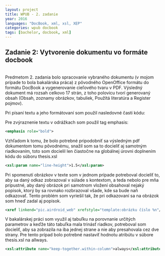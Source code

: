 ```yaml
---
layout: project
title: WPUB - 2. zadanie
year: 2016
languages: "DocBook, xml, xsl, XEP"
categories: wpub docbook
tags: [bachelor, docbook, xml]
---
```

<h2>Zadanie 2: Vytvorenie dokumentu vo formáte docbook</h2>
<br>
Predmetom 2. zadania bolo spracovanie vybraného dokumentu (v mojom prípade to bola bakalárska práca) z pôvodného OpenOffice formátu do formátu DocBook a vygenerovanie cieľového tvaru v PDF. Výsledný dokument má rozsah celkovo 17 strán, z toho polovicu tvorí generovaný obsah (Obsah, zoznamy obrázkov, tabuliek, Použítá literatúra a Register pojmov).

Pri písaní textu a jeho formátovaní som použil nasledovné časti kódu:

Pre zvýraznenie textu v odrážkach som použil tag emphasis:

```xml
<emphasis role="bold">
```
Vzhľadom k tomu, že bolo potrebné pripodobniť sa výsledným pdf dokumentom tomu pôvodnému, snažil som sa to docieliť aj samotným riadkovaním, toto som docielil len čiastočne na globálnej úrovni doplnením kódu do súboru thesis.xsl

```xml
<xsl:param name="line-height">1.5</xsl:param>
```
Pri spomenutí obrázkov v texte som v jednom prípade potreboval docieliť to, aby sa daný odkaz zobrazoval v súlade s kontextom, a teda nebolo pre mňa prípustné, aby daný obrázok pri samotnom vložení obsahoval nejaký popisok, ktorý by sa rovnako rozbrazoval všade, kde sa bude naň odkazovať. Tento problém som vyriešil tak, že pri odkazovaní sa na obrázok som hneď zadal aj popisok.

```xml
<xref linkend="pic.airdroid_web" xrefstyle="template:obrázku číslo %n"/>
```
V bakalárskej práci som využil aj tabuľku na porovnanie určitých parametrov a keďže táto tabuľka mala trinásť riadkov, potreboval som docieliť, aby sa zobrazila na iba jednej strane a nie aby presahovala cez dve strany. Pre tento prípad bolo potrebné nastaviť hodnotu atribútu v súbore thesis.xsl na allways.

```xml
<xsl:attribute name="keep-together.within-column">always</xsl:attribute>
```
